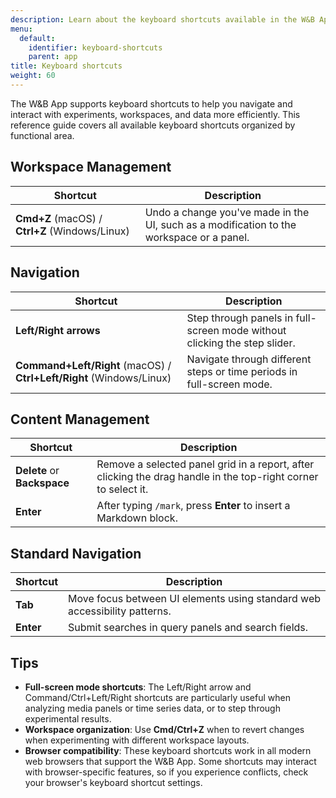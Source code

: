 ```yaml
---
description: Learn about the keyboard shortcuts available in the W&B App.
menu:
  default:
    identifier: keyboard-shortcuts
    parent: app
title: Keyboard shortcuts
weight: 60
---
```


The W&B App supports keyboard shortcuts to help you navigate and interact with experiments, workspaces, and data more efficiently. This reference guide covers all available keyboard shortcuts organized by functional area.

## Workspace Management

| Shortcut | Description |
|----------|-------------|
| **Cmd+Z** (macOS) / **Ctrl+Z** (Windows/Linux) | Undo a change you've made in the UI, such as a modification to the workspace or a panel. |

## Navigation

| Shortcut | Description |
|----------|-------------|
| **Left/Right arrows** | Step through panels in full-screen mode without clicking the step slider. |
| **Command+Left/Right** (macOS) / **Ctrl+Left/Right** (Windows/Linux) | Navigate through different steps or time periods in full-screen mode. |

## Content Management

| Shortcut | Description |
|----------|-------------|
| **Delete** or **Backspace** | Remove a selected panel grid in a report, after clicking the drag handle in the top-right corner to select it. |
| **Enter** | After typing `/mark`, press **Enter** to insert a Markdown block. |

## Standard Navigation

| Shortcut | Description |
|----------|-------------|
| **Tab** | Move focus between UI elements using standard web accessibility patterns. |
| **Enter** | Submit searches in query panels and search fields. |

## Tips
- **Full-screen mode shortcuts**: The Left/Right arrow and Command/Ctrl+Left/Right shortcuts are particularly useful when analyzing media panels or time series data, or to step through experimental results.
- **Workspace organization**: Use **Cmd/Ctrl+Z** when to revert changes when experimenting with different workspace layouts.
- **Browser compatibility**: These keyboard shortcuts work in all modern web browsers that support the W&B App. Some shortcuts may interact with browser-specific features, so if you experience conflicts, check your browser's keyboard shortcut settings. 